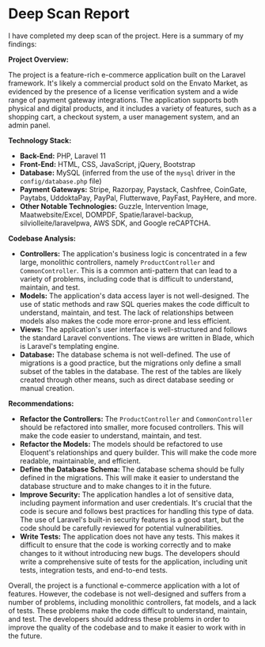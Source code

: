 # Deep Scan Report

I have completed my deep scan of the project. Here is a summary of my findings:

**Project Overview:**

The project is a feature-rich e-commerce application built on the Laravel framework. It's likely a commercial product sold on the Envato Market, as evidenced by the presence of a license verification system and a wide range of payment gateway integrations. The application supports both physical and digital products, and it includes a variety of features, such as a shopping cart, a checkout system, a user management system, and an admin panel.

**Technology Stack:**

*   **Back-End:** PHP, Laravel 11
*   **Front-End:** HTML, CSS, JavaScript, jQuery, Bootstrap
*   **Database:** MySQL (inferred from the use of the `mysql` driver in the `config/database.php` file)
*   **Payment Gateways:** Stripe, Razorpay, Paystack, Cashfree, CoinGate, Paytabs, UddoktaPay, PayPal, Flutterwave, PayFast, PayHere, and more.
*   **Other Notable Technologies:** Guzzle, Intervention Image, Maatwebsite/Excel, DOMPDF, Spatie/laravel-backup, silviolleite/laravelpwa, AWS SDK, and Google reCAPTCHA.

**Codebase Analysis:**

*   **Controllers:** The application's business logic is concentrated in a few large, monolithic controllers, namely `ProductController` and `CommonController`. This is a common anti-pattern that can lead to a variety of problems, including code that is difficult to understand, maintain, and test.
*   **Models:** The application's data access layer is not well-designed. The use of static methods and raw SQL queries makes the code difficult to understand, maintain, and test. The lack of relationships between models also makes the code more error-prone and less efficient.
*   **Views:** The application's user interface is well-structured and follows the standard Laravel conventions. The views are written in Blade, which is Laravel's templating engine.
*   **Database:** The database schema is not well-defined. The use of migrations is a good practice, but the migrations only define a small subset of the tables in the database. The rest of the tables are likely created through other means, such as direct database seeding or manual creation.

**Recommendations:**

*   **Refactor the Controllers:** The `ProductController` and `CommonController` should be refactored into smaller, more focused controllers. This will make the code easier to understand, maintain, and test.
*   **Refactor the Models:** The models should be refactored to use Eloquent's relationships and query builder. This will make the code more readable, maintainable, and efficient.
*   **Define the Database Schema:** The database schema should be fully defined in the migrations. This will make it easier to understand the database structure and to make changes to it in the future.
*   **Improve Security:** The application handles a lot of sensitive data, including payment information and user credentials. It's crucial that the code is secure and follows best practices for handling this type of data. The use of Laravel's built-in security features is a good start, but the code should be carefully reviewed for potential vulnerabilities.
*   **Write Tests:** The application does not have any tests. This makes it difficult to ensure that the code is working correctly and to make changes to it without introducing new bugs. The developers should write a comprehensive suite of tests for the application, including unit tests, integration tests, and end-to-end tests.

Overall, the project is a functional e-commerce application with a lot of features. However, the codebase is not well-designed and suffers from a number of problems, including monolithic controllers, fat models, and a lack of tests. These problems make the code difficult to understand, maintain, and test. The developers should address these problems in order to improve the quality of the codebase and to make it easier to work with in the future.
